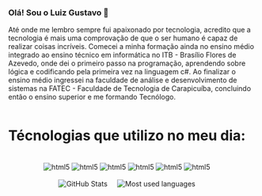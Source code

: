 ### Olá! Sou o Luiz Gustavo 👋
Até onde me lembro sempre fui apaixonado por tecnologia, acredito que a tecnologia é mais uma comprovação de que o ser humano é capaz de realizar coisas incríveis. Comecei a minha formação ainda no ensino médio integrado ao ensino técnico em informática no ITB - Brasílio Flores de Azevedo, onde dei o primeiro passo na programação, aprendendo sobre lógica e codificando pela primeira vez na linguagem c#. Ao finalizar o ensino médio ingressei na faculdade de análise e desenvolvimento de sistemas na FATEC - Faculdade de Tecnologia de Carapicuíba, concluindo então o ensino superior e me formando Tecnólogo. 

<div align="center" style="display: inline-block">
    <h1><strong>Técnologias que utilizo no meu dia:</strong></h1
</div>
<div align="center" style="display: inline-block"><br/>
  <img align="center" alt="html5" src="https://img.shields.io/badge/HTML5-E34F26?style=for-the-badge&logo=html5&logoColor=white"/>
  <img align="center" alt="html5" src="https://img.shields.io/badge/CSS3-1572B6?style=for-the-badge&logo=css3&logoColor=white"/>
  <img align="center" alt="html5" src="https://img.shields.io/badge/JavaScript-323330?style=for-the-badge&logo=javascript&logoColor=F7DF1E"/>
  <img align="center" alt="html5" src="https://img.shields.io/badge/Python-14354C?style=for-the-badge&logo=python&logoColor=white"/>
  <img align="center" alt="html5" src="https://img.shields.io/badge/MongoDB-4EA94B?style=for-the-badge&logo=mongodb&logoColor=white"/>
  <img align="center" alt="html5" src="https://img.shields.io/badge/Microsoft_SQL_Server-CC2927?style=for-the-badge&logo=microsoft-sql-server&logoColor=white"/>
</div>

<br>
<br>

<div align="center" style="display: flex; justify-content: center; gap: 20px;">
  <img src="https://github-readme-stats.vercel.app/api?username=LuizDionizio&show_icons=true&theme=radical" alt="GitHub Stats" />
  <img src="https://github-readme-stats.vercel.app/api/top-langs/?username=LuizDionizio&layout=compact&theme=dracula" alt="Most used languages" />
</div>



